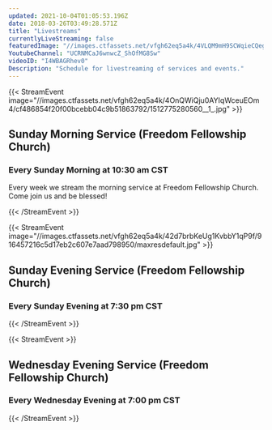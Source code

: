 ```yaml
---
updated: 2021-10-04T01:05:53.196Z
date: 2018-03-26T03:49:28.571Z
title: "Livestreams"
currentlyLiveStreaming: false
featuredImage: "//images.ctfassets.net/vfgh62eq5a4k/4VLQM9mH9SCWqieCQegGwO/e0033ce2e047c6583601b1a4c39790b9/pastor_cris_preaching.jpg"
YoutubeChannel: "UCRNMCaJ6wnwcZ_ShOfMG8Sw"
videoID: "I4WBAGRhev0"
Description: "Schedule for livestreaming of services and events."
---
```

{{< StreamEvent image="//images.ctfassets.net/vfgh62eq5a4k/4OnQWiQju0AYIqWceuEOm4/cf486854f20f00bcebb04c9b51863792/1512775280560__1_.jpg" >}}
## Sunday Morning Service (Freedom Fellowship Church)

### Every Sunday Morning at 10:30 am CST

Every week we stream the morning service at Freedom Fellowship Church. Come join us and be blessed!

{{< /StreamEvent >}}

{{< StreamEvent image="//images.ctfassets.net/vfgh62eq5a4k/42d7brbKeUg1KvbbY1qP9f/916457216c5d17eb2c607e7aad798950/maxresdefault.jpg" >}}
## Sunday Evening Service (Freedom Fellowship Church)

### Every Sunday Evening at 7:30 pm CST

{{< /StreamEvent >}}

{{< StreamEvent >}}

## Wednesday Evening Service (Freedom Fellowship Church)

### Every Wednesday Evening at 7:00 pm CST

{{< /StreamEvent >}}

